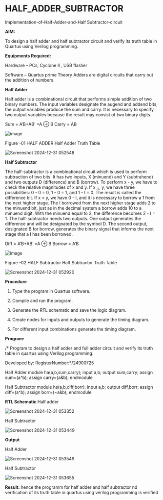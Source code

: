 # HALF_ADDER_SUBTRACTOR

Implementation-of-Half-Adder-and-Half Subtractor-circuit

**AIM:**

To design a half adder and half subtractor circuit and verify its truth table in Quartus using Verilog programming.

**Equipments Required:**

Hardware – PCs, Cyclone II , USB flasher 

Software – Quartus prime Theory Adders are digital circuits that carry out the addition of numbers.

**Half Adder**

Half adder is a combinational circuit that performs simple addition of two binary numbers. The input variables designate the augend and addend bits; the output variables produce the sum and carry. It is necessary to specify two output variables because the result may consist of two binary digits.

Sum = A’B+AB’ =A ⊕ B Carry = AB

![image](https://github.com/naavaneetha/HALF_ADDER_SUBTRACTOR/assets/154305477/bd4a0b2c-cdbc-4184-ab08-81578f121e1f)

Figure -01 HALF ADDER
Half Adder Truth Table

![Screenshot 2024-12-31 052548](https://github.com/user-attachments/assets/be6c54f1-3dd9-4b92-92bd-b0b8189c5321)

**Half Subtractor**

The half-subtractor is a combinational circuit which is used to perform subtraction of two bits. It has two inputs, X (minuend) and Y (subtrahend) and two outputs D (difference) and B (borrow). To perform x - y, we have to check the relative magnitudes of x and y. If x ;;, y, we have three possibilities: 0 - 0 = 0, 1 - 0 = 1, and 1 - I = 0. The result is called the difference bit. If x < y, we have 0 - I, and it is necessary to borrow a 1 from the next higher stage. The I borrowed from the next higher stage adds 2 to the minuend bit, just as in the decimal system a borrow adds 10 to a minuend digit. With the minuend equal to 2, the difference becomes 2 - I = 1. The half-subtractor needs two outputs. One output generates the difference and will be designated by the symbol D. The second output, designated B for borrow, generates the binary signal that informs the next stage that a I has been borrowed. 

Diff = A’B+AB’ =A ⊕ B
Borrow = A’B

 ![image](https://github.com/naavaneetha/HALF_ADDER_SUBTRACTOR/assets/154305477/d76b099c-513f-4e7c-843a-e2fd028a531a)

Figure -02 HALF Subtractor
 Half Subtractor Truth Table
 
 ![Screenshot 2024-12-31 052920](https://github.com/user-attachments/assets/efaf54b1-0ab5-460a-8014-651f7d09ce2e)



**Procedure**

1.	Type the program in Quartus software.

2.	Compile and run the program.

3.	Generate the RTL schematic and save the logic diagram.

4.	Create nodes for inputs and outputs to generate the timing diagram.

5.	For different input combinations generate the timing diagram.


**Program:**

/* Program to design a half adder and full adder circuit and verify its truth table in quartus using Verilog programming.

Developed by: RegisterNumber:*/24900725

 Half Adder
  module ha(a,b,sum,carry);
 input a,b;
 output sum,carry;
 assign sum=(a^b);
 assign carry=(a&b);
 endmodule

 Half Subtractor
  module hs(a,b,diff,borr);
 input a,b;
 output diff,borr;
 assign diff=(a^b);
 assign borr=(~a&b);
 endmodule
 
**RTL Schematic**
Half adder

![Screenshot 2024-12-31 053352](https://github.com/user-attachments/assets/3af032cc-e081-47d6-9020-4bc4a6eb1ebf)

Half Subtractor

![Screenshot 2024-12-31 053449](https://github.com/user-attachments/assets/91ec4d58-a80c-4f81-b41b-771d831b4794)

**Output**

Half Adder

![Screenshot 2024-12-31 053549](https://github.com/user-attachments/assets/2b3d3193-bf3b-42cd-9654-af83860cfdd2)

Half Subtractor

![Screenshot 2024-12-31 053655](https://github.com/user-attachments/assets/8922bd1e-465b-419f-b8df-fd476d50fdfd)

**Result:**
hence the programm for half adder and half subtractor nd verification of its truth table in quartus using verilog programming is verified
